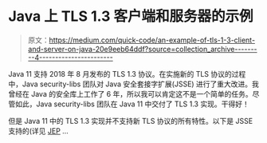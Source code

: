 # Java 上 TLS 1.3 客户端和服务器的示例

> 原文：<https://medium.com/quick-code/an-example-of-tls-1-3-client-and-server-on-java-20e9eeb64ddf?source=collection_archive---------4----------------------->

Java 11 支持 2018 年 8 月发布的 TLS 1.3 协议。在实施新的 TLS 协议的过程中，Java security-libs 团队对 Java 安全套接字扩展(JSSE) 进行了重大改进。我曾经在 Java 的安全库上工作了 6 年，所以我可以肯定这不是一个简单的任务。尽管如此，Java security-libs 团队在 Java 11 中交付了 TLS 1.3 实现。干得好！

但是 Java 11 中的 TLS 1.3 实现并不支持新 TLS 协议的所有特性。以下是 JSSE 支持的(详见 [JEP](http://openjdk.java.net/jeps/332) …